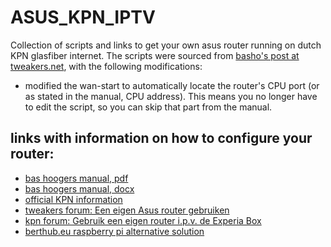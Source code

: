 # ASUS_KPN_IPTV
Collection of scripts and links to get your own asus router running on dutch KPN glasfiber internet. The scripts were sourced from [basho's post at tweakers.net](https://gathering.tweakers.net/forum/list_messages/1772709/0), with the following modifications:

* modified the wan-start to automatically locate the router's CPU port (or as stated in the manual, CPU address). This means you no longer have to edit the script, so you can skip that part from the manual.

## links with information on how to configure your router:
* [bas hoogers manual, pdf](https://bashoogers.nl/tweakers/V4_HANDLEIDING_EIGENROUTERKPN.pdf)
* [bas hoogers manual, docx](https://bashoogers.nl/2021/12/03/kpn-glasvezel-openbaring-bronbestand-handleiding/)
* [official KPN information](https://www.kpn.com/service/eigen-modem-instellen-en-gebruiken.htm)
* [tweakers forum: Een eigen Asus router gebruiken](https://gathering.tweakers.net/forum/list_messages/1772709/0)
* [kpn forum: Gebruik een eigen router i.p.v. de Experia Box](https://forum.kpn.com/thuisnetwerk%2D72/gebruik%2Deen%2Deigen%2Drouter%2Di%2Dp%2Dv%2Dde%2Dexperia%2Dbox%2D458609)
* [berthub.eu raspberry pi alternative solution](https://berthub.eu/articles/posts/kpn-interactieve-tv-zelf-doen/)

